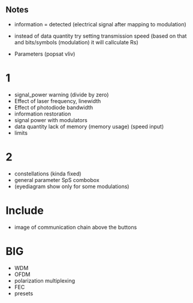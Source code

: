 ## Notes
- information = detected (electrical signal after mapping to modulation)
- instead of data quantity try setting transmission speed (based on that and bits/symbols (modulation) it will callculate Rs)

- Parameters (popsat vliv)

# 1
- signal_power warning (divide by zero)
- Effect of laser frequency, linewidth
- Effect of photodiode bandwidth
- information restoration
- signal power with modulators
- data quantity lack of memory (memory usage) (speed input)
- limits

# 2
- constellations (kinda fixed)
- general parameter SpS combobox
- (eyediagram show only for some modulations)

# Include
- image of communication chain above the buttons

# BIG
- WDM
- OFDM
- polarization multiplexing
- FEC
- presets